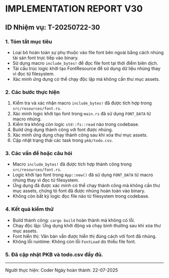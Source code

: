 # IMPLEMENTATION REPORT V30

## ID Nhiệm vụ: T-20250722-30

### 1. Tóm tắt mục tiêu
- Loại bỏ hoàn toàn sự phụ thuộc vào file font bên ngoài bằng cách nhúng tài sản font trực tiếp vào binary.
- Sử dụng macro `include_bytes!` để đọc file font tại thời điểm biên dịch.
- Tái cấu trúc logic khởi tạo FontResource để sử dụng dữ liệu nhúng thay vì đọc từ filesystem.
- Xác minh ứng dụng có thể chạy độc lập mà không cần thư mục assets.

### 2. Các bước thực hiện
1. Kiểm tra và xác nhận macro `include_bytes!` đã được tích hợp trong `src/resources/font.rs`.
2. Xác minh logic khởi tạo font trong `main.rs` đã sử dụng `FONT_DATA` từ macro nhúng.
3. Kiểm tra không còn logic `std::fs::read` nào trong codebase.
4. Build ứng dụng thành công với font được nhúng.
5. Xác minh ứng dụng chạy thành công sau khi xóa thư mục assets.
6. Cập nhật trạng thái các task trong `pkb/todo.csv`.

### 3. Các vấn đề hoặc câu hỏi
- Macro `include_bytes!` đã được tích hợp thành công trong `src/resources/font.rs`.
- Logic khởi tạo font trong `App::new()` đã sử dụng `FONT_DATA` từ macro nhúng thay vì đọc từ filesystem.
- Ứng dụng đã được xác minh có thể chạy thành công mà không cần thư mục assets, chứng tỏ font đã được nhúng hoàn toàn vào binary.
- Không còn bất kỳ logic đọc file nào từ filesystem trong codebase.

### 4. Kết quả kiểm thử
- Build thành công: `cargo build` hoàn thành mà không có lỗi.
- Chạy độc lập: Ứng dụng khởi động và chạy bình thường sau khi xóa thư mục assets.
- Font hiển thị: Văn bản vẫn được hiển thị đúng cách với font đã nhúng.
- Không lỗi runtime: Không còn lỗi `FontLoad` do thiếu file font.

### 5. Đã cập nhật PKB và todo.csv đầy đủ.

---

Người thực hiện: Coder
Ngày hoàn thành: 22-07-2025 